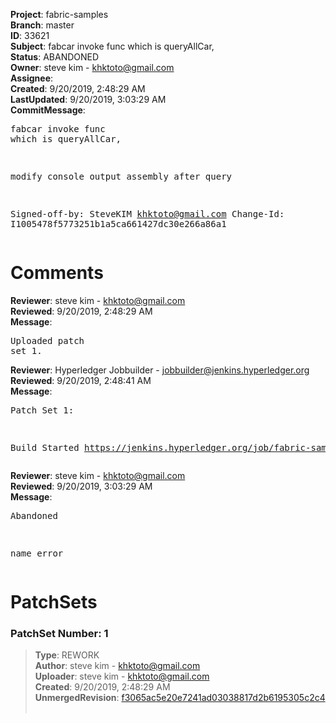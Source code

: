 <strong>Project</strong>: fabric-samples<br><strong>Branch</strong>: master<br><strong>ID</strong>: 33621<br><strong>Subject</strong>: fabcar invoke func which is queryAllCar,<br><strong>Status</strong>: ABANDONED<br><strong>Owner</strong>: steve kim - khktoto@gmail.com<br><strong>Assignee</strong>:<br><strong>Created</strong>: 9/20/2019, 2:48:29 AM<br><strong>LastUpdated</strong>: 9/20/2019, 3:03:29 AM<br><strong>CommitMessage</strong>:<br><pre>fabcar invoke func which is queryAllCar,

modify console output assembly after query

Signed-off-by: SteveKIM <khktoto@gmail.com>
Change-Id: I1005478f5773251b1a5ca661427dc30e266a86a1
</pre><h1>Comments</h1><strong>Reviewer</strong>: steve kim - khktoto@gmail.com<br><strong>Reviewed</strong>: 9/20/2019, 2:48:29 AM<br><strong>Message</strong>: <pre>Uploaded patch set 1.</pre><strong>Reviewer</strong>: Hyperledger Jobbuilder - jobbuilder@jenkins.hyperledger.org<br><strong>Reviewed</strong>: 9/20/2019, 2:48:41 AM<br><strong>Message</strong>: <pre>Patch Set 1:

Build Started https://jenkins.hyperledger.org/job/fabric-samples-verify-x86_64/562/</pre><strong>Reviewer</strong>: steve kim - khktoto@gmail.com<br><strong>Reviewed</strong>: 9/20/2019, 3:03:29 AM<br><strong>Message</strong>: <pre>Abandoned

name error</pre><h1>PatchSets</h1><h3>PatchSet Number: 1</h3><blockquote><strong>Type</strong>: REWORK<br><strong>Author</strong>: steve kim - khktoto@gmail.com<br><strong>Uploader</strong>: steve kim - khktoto@gmail.com<br><strong>Created</strong>: 9/20/2019, 2:48:29 AM<br><strong>UnmergedRevision</strong>: [f3065ac5e20e7241ad03038817d2b6195305c2c4](https://github.com/hyperledger-gerrit-archive/fabric-samples/commit/f3065ac5e20e7241ad03038817d2b6195305c2c4)<br><br></blockquote>